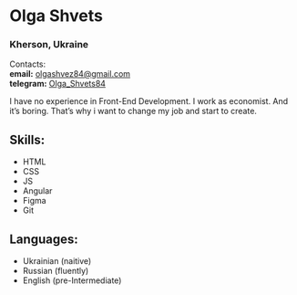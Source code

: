# Olga Shvets

### Kherson, Ukraine

Contacts:\
**email:** olgashvez84@gmail.com\
**telegram:** [Olga_Shvets84](https://t.me/Olga_Shvets84)

I have no experience in Front-End Development. I work as economist. And it’s boring.
That’s why i want to change my job and start to create.

## Skills:
* HTML
* CSS
* JS
* Angular
* Figma
* Git

## Languages:
* Ukrainian (naitive)
* Russian (fluently)
* English (pre-Intermediate)
